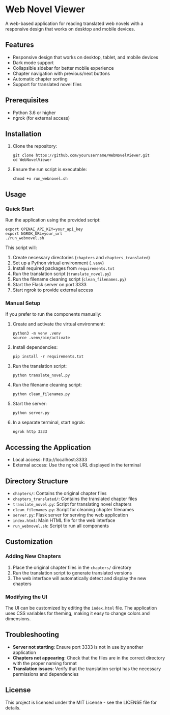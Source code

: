 # Web Novel Viewer

A web-based application for reading translated web novels with a responsive design that works on desktop and mobile devices.

## Features

- Responsive design that works on desktop, tablet, and mobile devices
- Dark mode support
- Collapsible sidebar for better mobile experience
- Chapter navigation with previous/next buttons
- Automatic chapter sorting
- Support for translated novel files

## Prerequisites

- Python 3.6 or higher
- ngrok (for external access)

## Installation

1. Clone the repository:

   ```
   git clone https://github.com/yourusername/WebNovelViewer.git
   cd WebNovelViewer
   ```

2. Ensure the run script is executable:

   ```
   chmod +x run_webnovel.sh
   ```

## Usage

### Quick Start

Run the application using the provided script:

```
export OPENAI_API_KEY=your_api_key
export NGROK_URL=your_url
./run_webnovel.sh
```

This script will:

1. Create necessary directories (`chapters` and `chapters_translated`)
2. Set up a Python virtual environment (`.venv`)
3. Install required packages from `requirements.txt`
4. Run the translation script (`translate_novel.py`)
5. Run the filename cleaning script (`clean_filenames.py`)
6. Start the Flask server on port 3333
7. Start ngrok to provide external access

### Manual Setup

If you prefer to run the components manually:

1. Create and activate the virtual environment:

   ```
   python3 -m venv .venv
   source .venv/bin/activate
   ```

2. Install dependencies:

   ```
   pip install -r requirements.txt
   ```

3. Run the translation script:

   ```
   python translate_novel.py
   ```

4. Run the filename cleaning script:

   ```
   python clean_filenames.py
   ```

5. Start the server:

   ```
   python server.py
   ```

6. In a separate terminal, start ngrok:
   ```
   ngrok http 3333
   ```

## Accessing the Application

- Local access: http://localhost:3333
- External access: Use the ngrok URL displayed in the terminal

## Directory Structure

- `chapters/`: Contains the original chapter files
- `chapters_translated/`: Contains the translated chapter files
- `translate_novel.py`: Script for translating novel chapters
- `clean_filenames.py`: Script for cleaning chapter filenames
- `server.py`: Flask server for serving the web application
- `index.html`: Main HTML file for the web interface
- `run_webnovel.sh`: Script to run all components

## Customization

### Adding New Chapters

1. Place the original chapter files in the `chapters/` directory
2. Run the translation script to generate translated versions
3. The web interface will automatically detect and display the new chapters

### Modifying the UI

The UI can be customized by editing the `index.html` file. The application uses CSS variables for theming, making it easy to change colors and dimensions.

## Troubleshooting

- **Server not starting**: Ensure port 3333 is not in use by another application
- **Chapters not appearing**: Check that the files are in the correct directory with the proper naming format
- **Translation issues**: Verify that the translation script has the necessary permissions and dependencies

## License

This project is licensed under the MIT License - see the LICENSE file for details.
